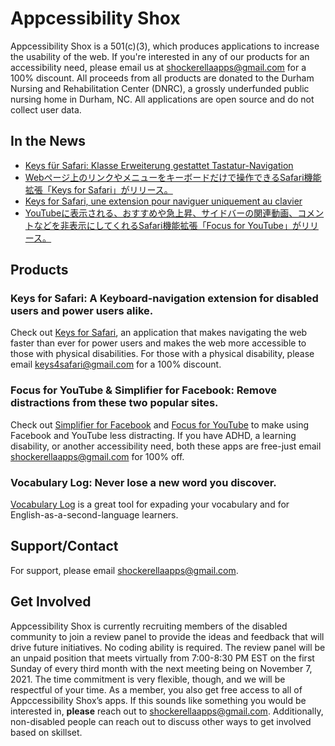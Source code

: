 # Appcessibility Shox

Appcessibility Shox is a 501(c)(3), which produces applications to increase the usability of the web. If you're interested in any of our products for an accessibility need, please email us at shockerellaapps@gmail.com for a 100% discount. All proceeds from all products are donated to the Durham Nursing and Rehabilitation Center (DNRC), a grossly underfunded public nursing home in Durham, NC. All applications are open source and do not collect user data.

## In the News
- [Keys für Safari: Klasse Erweiterung gestattet Tastatur-Navigation](https://www.ifun.de/keys-fuer-safari-klasse-erweiterung-gestattet-tastatur-navigation-149410/)
- [Webページ上のリンクやメニューをキーボードだけで操作できるSafari機能拡張「Keys for Safari」がリリース。](https://applech2.com/archives/20200122-keys-for-safari-extension-web-keyboard-navigation.html)
- [Keys for Safari, une extension pour naviguer uniquement au clavier](https://www.macg.co/logiciels/2020/01/keys-safari-une-extension-pour-naviguer-uniquement-au-clavier-111489)
- [YouTubeに表示される、おすすめや急上昇、サイドバーの関連動画、コメントなどを非表示にしてくれるSafari機能拡張「Focus for YouTube」がリリース。](https://applech2.com/archives/20200829-focus-for-youtube-safari-extension.html)

## Products

### Keys for Safari: A Keyboard-navigation extension for disabled users and power users alike.
Check out [Keys for Safari](https://apps.apple.com/us/app/keys-for-safari/id1494642810?mt=12), an application that makes navigating the web faster than ever for power users and makes the web more accessible to those with physical disabilities. For those with a physical disability, please email keys4safari@gmail.com for a 100% discount.

### Focus for YouTube & Simplifier for Facebook: Remove distractions from these two popular sites.
Check out [Simplifier for Facebook](https://apps.apple.com/us/app/simplifier-for-facebook/id1509832815?mt=12) and [Focus for YouTube](https://apps.apple.com/us/app/focus-for-youtube/id1514703160?mt=12) to make using Facebook and YouTube less distracting. If you have ADHD, a learning disability, or another accessibility need, both these apps are free-just email shockerellaapps@gmail.com for 100% off. 

### Vocabulary Log: Never lose a new word you discover.
[Vocabulary Log](https://apps.apple.com/us/app/vocabulary-log/id1556420310?mt=12) is a great tool for expading your vocabulary and for English-as-a-second-language learners.

## Support/Contact

For support, please email shockerellaapps@gmail.com.

## Get Involved

Appcessibility Shox is currently recruiting members of the disabled community to join a review panel to provide the ideas and feedback that will drive future initiatives. No coding ability is required. The review panel will be an unpaid position that meets virtually from 7:00-8:30 PM EST on the first Sunday of every third month with the next meeting being on November 7, 2021. The time commitment is very flexible, though, and we will be respectful of your time. As a member, you also get free access to all of Appccessibility Shox’s apps. If this sounds like something you would be interested in, **please** reach out to shockerellaapps@gmail.com.
Additionally, non-disabled people can reach out to discuss other ways to get involved based on skillset.
